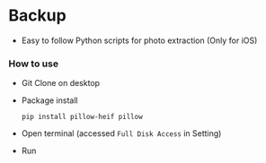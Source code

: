 # Backup

- Easy to follow Python scripts for photo extraction (Only for iOS)

### How to use

- Git Clone on desktop

- Package install

    ```cli
    pip install pillow-heif pillow
    ```

- Open terminal (accessed `Full Disk Access` in Setting)

- Run
